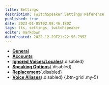 ```yaml
---
title: Settings
description: TwitchSpeaker Settings Reference
published: true
date: 2023-01-05T02:08:46.180Z
tags: tts, settings, twitchspeaker
editor: markdown
dateCreated: 2022-12-29T21:22:56.795Z
---
```


- [<i class="mdi mdi-format-align-center text--twitch"></i>**General**](/TwitchSpeaker/Settings/General)
- [<i class="mdi mdi-account-multiple text--twitch"></i>**Accounts**](/TwitchSpeaker/Settings/Accounts)
- [<i class="mdi mdi-close-thick text--twitch"></i>**Ignored Voices/Locales**](/TwitchSpeaker/Settings/Ignored-Voices-Locales){.disabled}
- [<i class="mdi mdi-format-list-numbered text--twitch"></i>**Speaking Options**](/TwitchSpeaker/Settings/Speaking-Options){.disabled}
- [<i class="mdi mdi-content-cut text--twitch"></i>**Replacement**](/TwitchSpeaker/Settings/Replacement){.disabled}
- [<i class="mdi mdi-account-voice text--twitch"></i>**Voice Aliases**](/TwitchSpeaker/Settings/Voice-Aliases){.disabled}
{.btn-grid .my-5}